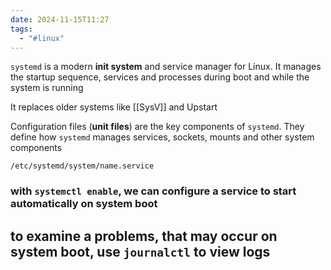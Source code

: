 ```yaml
---
date: 2024-11-15T11:27
tags:
  - "#linux"
---
```

`systemd` is a modern **init system** and service manager for Linux. It manages the startup sequence, services and processes during boot and while the system is running

It replaces older systems like [[SysV]] and Upstart

Configuration files (**unit files**) are the key components of `systemd`. They define how `systemd` manages services, sockets, mounts and other system components

`/etc/systemd/system/name.service`

### with `systemctl enable`, we can configure a service to start automatically on system boot

## to examine a problems, that may occur on system boot, use `journalctl` to view logs